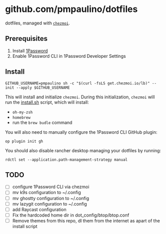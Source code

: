 # github.com/pmpaulino/dotfiles

dotfiles, managed with [`chezmoi`](https://github.com/twpayne/chezmoi).

## Prerequisites

1. Install [1Password](https://1password.com/downloads/mac/)
2. Enable 1Password CLI in 1Password Developer Settings

## Install

```shell
GITHUB_USERNAME=pmpaulino sh -c "$(curl -fsLS get.chezmoi.io/lb)" -- init --apply $GITHUB_USERNAME
```

This will install and initialize `chezmoi`. During this initialization, `chezmoi` will run the [install.sh](run_once_before_install.sh.tmpl) script, which will install:

- `oh-my-zsh`
- `homebrew`
- run the `brew budle` command

You will also need to manually configure the 1Password CLI GitHub plugin:

```shell
op plugin init gh
```

You should also disable rancher desktop managing your dotfiles by running:

```shell
rdctl set --application.path-management-strategy manual
```

## TODO

- [ ] configure 1Password CLI via chezmoi
- [ ] mv k9s configuration to ~/.config
- [ ] mv ghostty configuration to ~/.config
- [ ] mv lazygit configuration to ~/.config
- [ ] add Raycast configuration
- [ ] Fix the hardcoded home dir in dot_config/btop/btop.conf
- [ ] Remove themes from this repo, dl them from the internet as apart of the install script
